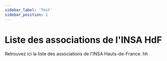 ```yaml
---
sidebar_label: 'Test'
sidebar_position: 1
---
```



# Liste des associations de l'INSA HdF

Retrouvez ici la liste des associations de l'INSA Hauts-de-France. hh